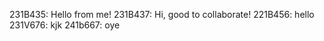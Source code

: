 231B435: Hello from me!
231B437: Hi, good to collaborate!
221B456: hello
231V676: kjk
241b667: oye

